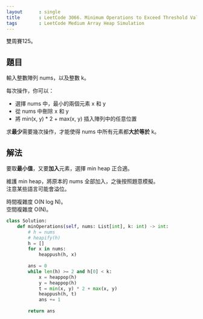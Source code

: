 ```yaml
---
layout      : single
title       : LeetCode 3066. Minimum Operations to Exceed Threshold Value II
tags        : LeetCode Medium Array Heap Simulation
---
```

雙周賽125。

## 題目

輸入整數陣列 nums，以及整數 k。  

每次操作，你可以：  

- 選擇 nums 中，最小的兩個元素 x 和 y  
- 從 nums 中刪除 x 和 y  
- 將 min(x, y) * 2 + max(x, y) 插入陣列中的任意位置  

求**最少**需要幾次操作，才能使得 nums 中所有元素都**大於等於** k。  

## 解法

要取**最小值**，又要**加入**元素，選擇 min heap 正合適。  

維護 min heap，將原本的 nums 全部加入，之後按照題意模擬。  
注意某些語言可能會溢位。  

時間複雜度 O(N log N)。  
空間複雜度 O(N)。  

```python
class Solution:
    def minOperations(self, nums: List[int], k: int) -> int:
        # h = nums
        # heapify(h)
        h = []
        for x in nums:
            heappush(h, x)
        
        ans = 0
        while len(h) >= 2 and h[0] < k:
            x = heappop(h)
            y = heappop(h)
            t = min(x, y) * 2 + max(x, y)
            heappush(h, t)
            ans += 1
            
        return ans
```
